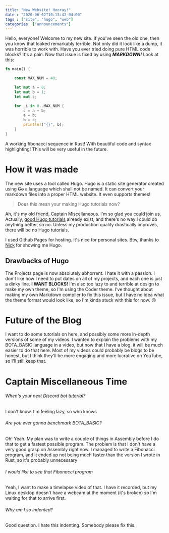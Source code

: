 ```yaml
---
title: "New Website! Hooray!"
date : "2020-06-02T10:13:42-04:00"
tags : ["site", "hugo", "web"]
categories: ["announcements"]
---
```


Hello, everyone! Welcome to my new site. If you've seen the old one, then you know that looked remarkably terrible. Not only did it look like a dump, it was horrible to work with. Have you ever tried doing pure HTML code blocks? It's a pain. Now that issue is fixed by using ***__MARKDOWN__!*** Look at this:

```rust
fn main() {

	const MAX_NUM = 40;

	let mut a = 0;
	let mut b = 1;
	let mut c;

	for _i in 0..MAX_NUM {
		c = a + b;
		a = b;
		b = c;
		println!("{}", b);
	}
}
```

A working fibonacci sequence in Rust! With beautiful code and syntax highlighting! This will be very useful in the future.

# How it was made

The new site uses a tool called Hugo. Hugo is a static site generator created using ~~Go~~ a language which shall not be named. It can convert your markdown files into a proper HTML website. It even supports themes!

> Does this mean your making Hugo tutorials now?

Ah, it's my old friend, Captain Miscellaneous. I'm so glad you could join us. Actually, [good Hugo tutorials](https://www.youtube.com/watch?v=qtIqKaDlqXo&list=PLLAZ4kZ9dFpOnyRlyS-liKL5ReHDcj4G3) already exist, and there's no way I could do anything better, so no. Unless my production quality drastically improves, there will be no Hugo tutorials.

I used Github Pages for hosting. It's nice for personal sites. Btw, thanks to [Nick](https://www.thinkingmuchbetter.com) for showing me Hugo.

## Drawbacks of Hugo

The Projects page is now absolutely abhorrent. I hate it with a passion. I don't like how I need to put dates on all of my projects, and each one is just a dinky line. **I WANT BLOCKS!** I'm also too lazy to and terrible at design to make my own theme, so I'm using the Coder theme. I've thought about making my own Markdown compiler to fix this issue, but I have no idea what the theme format would look like, so I'm kinda stuck with this for now. :cry:

# Future of the Blog

I want to do some tutorials on here, and possibly some more in-depth versions of some of my videos. I wanted to explain the problems with my BOTA_BASIC language in a video, but now that I have a blog, it will be much easier to do that here. Most of my videos could probably be blogs to be honest, but I think they'll be more engaging and more lucrative on YouTube, so I'll still keep that.

# Captain Miscellaneous Time

###### When's your next Discord bot tutorial?

I don't know. I'm feeling lazy, so who knows

###### Are you ever gonna benchmark BOTA_BASIC?

Oh! Yeah. My plan was to write a couple of things in Assembly before I do that to get a fastest possible program. The problem is that I don't have a very good grasp on Assembly right now. I managed to write a Fibonacci program, and it ended up not being much faster than the version I wrote in Rust, so it's probably unnecessary

###### I would like to see that Fibonacci program

Yeah, I want to make a timelapse video of that. I have it recorded, but my Linux desktop doesn't have a webcam at the moment (it's broken) so I'm waiting for that to arrive first.

###### Why am I so indented?

Good question. I hate this indenting. Somebody please fix this.